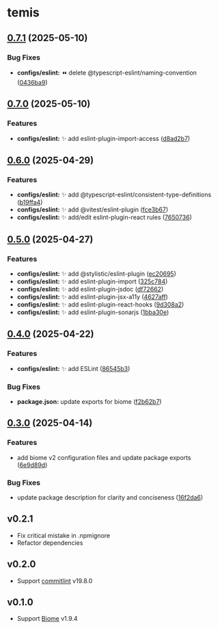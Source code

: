 # temis

## [0.7.1](https://github.com/mewisland/temis/compare/v0.7.0...v0.7.1) (2025-05-10)


### Bug Fixes

* **configs/eslint:** ⏪️ delete @typescript-eslint/naming-convention ([0436ba9](https://github.com/mewisland/temis/commit/0436ba903bc24e36a8dc6694d177350c5cabd984))

## [0.7.0](https://github.com/mewisland/temis/compare/v0.6.0...v0.7.0) (2025-05-10)


### Features

* **configs/eslint:** ✨ add eslint-plugin-import-access ([d8ad2b7](https://github.com/mewisland/temis/commit/d8ad2b7d6f775c2023a31ac08ae4381e668f4173))

## [0.6.0](https://github.com/mewisland/temis/compare/v0.5.0...v0.6.0) (2025-04-29)


### Features

* **configs/eslint:** ✨ add @typescript-eslint/consistent-type-definitions ([b19ffa4](https://github.com/mewisland/temis/commit/b19ffa418862995f68bb087f9d6f912452cb1792))
* **configs/eslint:** ✨ add @vitest/eslint-plugin ([fce3b67](https://github.com/mewisland/temis/commit/fce3b679fcf199357fe23f6d67536d77c259dbee))
* **configs/eslint:** ✨ add/edit eslint-plugin-react rules ([7650736](https://github.com/mewisland/temis/commit/76507360af294b9d3a3a83c760d15f363efdb84c))

## [0.5.0](https://github.com/mewisland/temis/compare/v0.4.0...v0.5.0) (2025-04-27)


### Features

* **configs/eslint:** ✨ add @stylistic/eslint-plugin ([ec20695](https://github.com/mewisland/temis/commit/ec20695ce92a965218cf085a8aeddb3baa2ed33b))
* **configs/eslint:** ✨ add eslint-plugin-import ([325c784](https://github.com/mewisland/temis/commit/325c784a2b9c102b7a7afad3e22ed29d775a49ab))
* **configs/eslint:** ✨ add eslint-plugin-jsdoc ([df72662](https://github.com/mewisland/temis/commit/df7266294a6a5280a4e1cf2819a9f98dd0f5664e))
* **configs/eslint:** ✨ add eslint-plugin-jsx-a11y ([4627aff](https://github.com/mewisland/temis/commit/4627affacd6e2a71bd286604f002c5e76e66fa97))
* **configs/eslint:** ✨ add eslint-plugin-react-hooks ([9d308a2](https://github.com/mewisland/temis/commit/9d308a230a27d0236663da397d0e47aa8161848e))
* **configs/eslint:** ✨ add eslint-plugin-sonarjs ([1bba30e](https://github.com/mewisland/temis/commit/1bba30ed8c8523a02c2e235b6d702bee9d2b91ca))

## [0.4.0](https://github.com/mewisland/temis/compare/v0.3.0...v0.4.0) (2025-04-22)


### Features

* **configs/eslint:** ✨ add ESLint ([86545b3](https://github.com/mewisland/temis/commit/86545b3c8c80b4041fe9798f084552cb5dec6de8))


### Bug Fixes

* **package.json:** update exports for biome ([f2b62b7](https://github.com/mewisland/temis/commit/f2b62b7b671e907fcd7b9759b3e1c69349fcfd6f))

## [0.3.0](https://github.com/mewisland/temis/compare/v0.2.1...v0.3.0) (2025-04-14)


### Features

* add biome v2 configuration files and update package exports ([6e9d89d](https://github.com/mewisland/temis/commit/6e9d89d7e09bf8102eb8793dfc32c8ae73d688fb))


### Bug Fixes

* update package description for clarity and conciseness ([16f2da6](https://github.com/mewisland/temis/commit/16f2da6ede2f292ae38493cd47d4e1366a6ae8e8))

## v0.2.1

- Fix critical mistake in .npmignore
- Refactor dependencies

## v0.2.0

- Support [commitlint](https://github.com/conventional-changelog/commitlint) v19.8.0

## v0.1.0

- Support [Biome](https://github.com/biomejs/biome) v1.9.4

